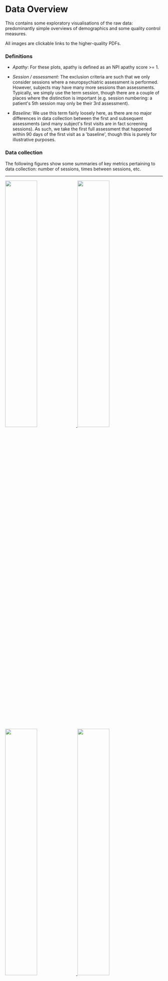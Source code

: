 # Data Overview

This contains some exploratory visualisations of the raw data: predominantly
simple overviews of demographics and some quality control measures.

All images are clickable links to the higher-quality PDFs.

### Definitions

 + *Apathy*: For these plots, apathy is defined as an NPI apathy score >= 1.

 + *Session / assessment:* The exclusion criteria are such that we only
   consider sessions where a neuropsychiatric assessment is performed. However,
   subjects may have many more sessions than assessments. Typically, we simply
   use the term session, though there are a couple of places where the
   distinction is important (e.g. session numbering: a patient's 5th session
   may only be their 3rd assessment).

 + *Baseline:* We use this term fairly loosely here, as there are no major
   differences in data collection between the first and subsequent assessments
   (and many subject's first visits are in fact screening sessions). As such,
   we take the first full assessment that happened within 90 days of the first
   visit as a 'baseline', though this is purely for illustrative purposes.

### Data collection

The following figures show some summaries of key metrics pertaining to data
collection: number of sessions, times between sessions, etc.

---------

<a href="Figures/session-type_v_year_npi-1.pdf">
<img src="Figures/session-type_v_year_npi-1.jpg" width="45%">
</a>
<a href="Figures/session-type_v_years-enrolled_npi-1.pdf">
<img src="Figures/session-type_v_years-enrolled_npi-1.jpg" width="45%">
</a>
<br>

<a href="Figures/session-number_npi-1.pdf">
<img src="Figures/session-number_npi-1.jpg" width="45%">
</a>
<a href="Figures/assessment-number_npi-1.pdf">
<img src="Figures/assessment-number_npi-1.jpg" width="45%">
</a>

**Figure**: Summaries of the key variables relating to data collection.

---------

### Key correlations

The following figures show the raw correlations between several of the key
variables of interest. Note that these are for visualisation only: they do not
take into account e.g. subject structure.

---------

<a href="Figures/correlations_key-variables_npi-1.pdf">
<img src="Figures/correlations_key-variables_npi-1.jpg" width="90%">
</a>

<a href="Figures/correlations_NPI-tests_npi-1.pdf">
<img src="Figures/correlations_NPI-tests_npi-1.jpg" width="45%">
</a>
<a href="Figures/correlations_neuropsych-tests_npi-1.pdf">
<img src="Figures/correlations_neuropsych-tests_npi-1.jpg" width="45%">
</a>

**Figure**: Summaries of the correlations between key variables.

---------

### Demographic information

The following figures show some simple, cross-sectional summaries of the
patient- and session-level data included in the main analyses.

--------

<a href="Figures/age+sex_at_baseline_npi-1.pdf">
<img src="Figures/age+sex_at_baseline_npi-1.jpg" width="45%">
</a>
<a href="Figures/age+sex_at_session_npi-1.pdf">
<img src="Figures/age+sex_at_session_npi-1.jpg" width="45%">
</a>
<br>

<a href="Figures/age_at_baseline_npi-1.pdf">
<img src="Figures/age_at_baseline_npi-1.jpg" width="45%">
</a>
<a href="Figures/age_at_session_npi-1.pdf">
<img src="Figures/age_at_session_npi-1.jpg" width="45%">
</a>
<br>

<a href="Figures/years-since-diagnosis_at_baseline_npi-1.pdf">
<img src="Figures/years-since-diagnosis_at_baseline_npi-1.jpg" width="45%">
</a>
<a href="Figures/years-since-diagnosis_at_session_npi-1.pdf">
<img src="Figures/years-since-diagnosis_at_session_npi-1.jpg" width="45%">
</a>
<br>

<a href="Figures/age-at-diagnosis_at_baseline_npi-1.pdf">
<img src="Figures/age-at-diagnosis_at_baseline_npi-1.jpg" width="45%">
</a>
<a href="Figures/age-at-diagnosis_at_session_npi-1.pdf">
<img src="Figures/age-at-diagnosis_at_session_npi-1.jpg" width="45%">
</a>
<br>

<a href="Figures/motor-scores_at_baseline_npi-1.pdf">
<img src="Figures/motor-scores_at_baseline_npi-1.jpg" width="45%">
</a>
<a href="Figures/motor-scores_at_session_npi-1.pdf">
<img src="Figures/motor-scores_at_session_npi-1.jpg" width="45%">
</a>
<br>

<a href="Figures/cognitive-scores_at_baseline_npi-1.pdf">
<img src="Figures/cognitive-scores_at_baseline_npi-1.jpg" width="45%">
</a>
<a href="Figures/cognitive-scores_at_session_npi-1.pdf">
<img src="Figures/cognitive-scores_at_session_npi-1.jpg" width="45%">
</a>
<br>

<a href="Figures/MoCA_at_baseline_npi-1.pdf">
<img src="Figures/MoCA_at_baseline_npi-1.jpg" width="45%">
</a>
<a href="Figures/MoCA_at_session_npi-1.pdf">
<img src="Figures/MoCA_at_session_npi-1.jpg" width="45%">
</a>
<br>

<a href="Figures/HADS-anxiety_at_baseline_npi-1.pdf">
<img src="Figures/HADS-anxiety_at_baseline_npi-1.jpg" width="45%">
</a>
<a href="Figures/HADS-anxiety_at_session_npi-1.pdf">
<img src="Figures/HADS-anxiety_at_session_npi-1.jpg" width="45%">
</a>
<br>

<a href="Figures/HADS-depression_at_baseline_npi-1.pdf">
<img src="Figures/HADS-depression_at_baseline_npi-1.jpg" width="45%">
</a>
<a href="Figures/HADS-depression_at_session_npi-1.pdf">
<img src="Figures/HADS-depression_at_session_npi-1.jpg" width="45%">
</a>
<br>

<a href="Figures/medication_at_baseline_npi-1.pdf">
<img src="Figures/medication_at_baseline_npi-1.jpg" width="45%">
</a>
<a href="Figures/medication_at_session_npi-1.pdf">
<img src="Figures/medication_at_session_npi-1.jpg" width="45%">
</a>

**Figure**: Cross-sectional summaries of key patient-specific variables, both
at baseline and pooled across all sessions.

---------

### Demographic information (longitudinal)

The following figures show how some key metrics change over time within
subject. Note how, for the continuous variables, the dynamics of progression
within-subject are not completely captured by the cross-sectional summary
(black line).

---------

<a href="Figures/apathy_v_years-enrolled_matchstick_npi-1.pdf">
<img src="Figures/apathy_v_years-enrolled_matchstick_npi-1.jpg" width="45%">
</a>
<a href="Figures/apathy_v_session-date_matchstick_npi-1.pdf">
<img src="Figures/apathy_v_session-date_matchstick_npi-1.jpg" width="45%">
</a>
<br>

<a href="Figures/apathy_v_years-since-first-session_alluvial_npi-1.pdf">
<img src="Figures/apathy_v_years-since-first-session_alluvial_npi-1.jpg" width="45%">
</a>
<a href="Figures/apathy_v_years-since-first-session_bar_npi-1.pdf">
<img src="Figures/apathy_v_years-since-first-session_bar_npi-1.jpg" width="45%">
</a>
<br>

<a href="Figures/apathy_v_years-since-diagnosis_alluvial_npi-1.pdf">
<img src="Figures/apathy_v_years-since-diagnosis_alluvial_npi-1.jpg" width="45%">
</a>
<a href="Figures/apathy_v_years-since-diagnosis_bar_npi-1.pdf">
<img src="Figures/apathy_v_years-since-diagnosis_bar_npi-1.jpg" width="45%">
</a>
<br>

<a href="Figures/motor-scores_v_age_npi-1.pdf">
<img src="Figures/motor-scores_v_age_npi-1.jpg" width="90%">
</a>
<br>

<a href="Figures/cognitive-scores_v_age_npi-1.pdf">
<img src="Figures/cognitive-scores_v_age_npi-1.jpg" width="90%">
</a>
<br>

<a href="Figures/medication_v_years-since-diagnosis_npi-1.pdf">
<img src="Figures/medication_v_years-since-diagnosis_npi-1.jpg" width="90%">
</a>
<br>

<a href="Figures/medication_v_years-before-death_npi-1.pdf">
<img src="Figures/medication_v_years-before-death_npi-1.jpg" width="50%">
</a>

**Figure**: Longitudinal changes in key subject-specific variables.

---------

### Changes over time in recruitment

The following figures show how some key metrics change as a function of
recruitment date.

---------

<a href="Figures/age-at-diagnosis_v_baseline-date_npi-1.pdf">
<img src="Figures/age-at-diagnosis_v_baseline-date_npi-1.jpg" width="45%">
</a>
<a href="Figures/age_v_baseline-date_npi-1.pdf">
<img src="Figures/age_v_baseline-date_npi-1.jpg" width="45%">
</a>
<br>

<a href="Figures/years-between-symptoms-and-diagnosis_v_baseline-date_npi-1.pdf">
<img src="Figures/years-between-symptoms-and-diagnosis_v_baseline-date_npi-1.jpg" width="45%">
</a>
<a href="Figures/years-since-diagnosis_v_baseline-date_npi-1.pdf">
<img src="Figures/years-since-diagnosis_v_baseline-date_npi-1.jpg" width="45%">
</a>
<br>

<a href="Figures/motor-scores_v_baseline-date_npi-1.pdf">
<img src="Figures/motor-scores_v_baseline-date_npi-1.jpg" width="45%">
</a>
<a href="Figures/cognitive-scores_v_baseline-date_npi-1.pdf">
<img src="Figures/cognitive-scores_v_baseline-date_npi-1.jpg" width="45%">
</a>
<br>

**Figure**: Changes in key subject-specific variables as a function of
recruitment date.

---------

### Consistency of collection of apathy measures

The figure below shows several effects:

 + In general, there is more missing data from the UPDRS than the NPI. This
   because only Part III of the UPDRS is collected in short assessments, and
   this does not contain the apathy measure.

 + The missing UPDRS data from 2010 and before relates to the change in
   protocol: the updated MDS-UPDRS contains questions specific to apathy, but
   the 1987 version in use originally does not.

--------

<a href="Figures/npi-presence_v_year_npi-1.pdf">
<img src="Figures/npi-presence_v_year_npi-1.jpg" width="45%">
</a>
<a href="Figures/npi-presence_v_assessment-number_npi-1.pdf">
<img src="Figures/npi-presence_v_assessment-number_npi-1.jpg" width="45%">
</a>
<br>

<a href="Figures/updrs-presence_v_year_npi-1.pdf">
<img src="Figures/updrs-presence_v_year_npi-1.jpg" width="45%">
</a>
<a href="Figures/updrs-presence_v_assessment-number_npi-1.pdf">
<img src="Figures/updrs-presence_v_assessment-number_npi-1.jpg" width="45%">
</a>

**Figure**: Breakdown of the sessions with available apathy measures by both
year and the session number.

---------

### Consistency of different apathy measures

The figure below shows the relationship between the measures of apathy from the
MDS-UPDRS and NPI.

--------

<a href="Figures/apathy_UPDRS-v-NPI_stack_npi-1.pdf">
<img src="Figures/apathy_UPDRS-v-NPI_stack_npi-1.jpg" width="45%">
</a>
<a href="Figures/apathy_UPDRS-v-NPI_fill_npi-1.pdf">
<img src="Figures/apathy_UPDRS-v-NPI_fill_npi-1.jpg" width="45%">
</a>

**Figure**: Cross-tabulation of NPI and MDS-UPDRS apathy measures. For the NPI,
we take the simple Yes/No response for the apathy subsection, and for the
MDS-UPDRS we take the responses to Q1.5.

---------
